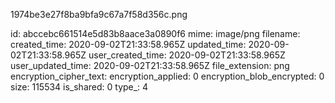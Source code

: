 1974be3e27f8ba9bfa9c67a7f58d356c.png

id: abccebc661514e5d83b8aace3a0890f6
mime: image/png
filename: 
created_time: 2020-09-02T21:33:58.965Z
updated_time: 2020-09-02T21:33:58.965Z
user_created_time: 2020-09-02T21:33:58.965Z
user_updated_time: 2020-09-02T21:33:58.965Z
file_extension: png
encryption_cipher_text: 
encryption_applied: 0
encryption_blob_encrypted: 0
size: 115534
is_shared: 0
type_: 4